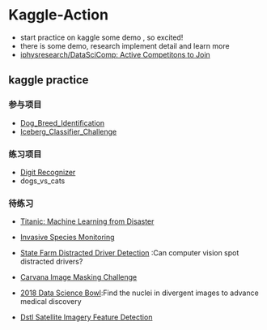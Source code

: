 # Kaggle-Action

- start practice on kaggle some demo , so excited!
- there is some demo, research implement detail and learn more
- [iphysresearch/DataSciComp: Active Competitons to Join ](https://github.com/iphysresearch/DataSciComp)

## kaggle practice

### 参与项目

- [Dog_Breed_Identification](https://www.kaggle.com/c/dog-breed-identification)
- [Iceberg_Classifier_Challenge](https://www.kaggle.com/c/statoil-iceberg-classifier-challenge)

### 练习项目

- [Digit Recognizer](https://www.kaggle.com/c/digit-recognizer)
- dogs_vs_cats

### 待练习

- [Titanic: Machine Learning from Disaster](https://www.kaggle.com/c/titanic)
- [Invasive Species Monitoring](https://www.kaggle.com/c/invasive-species-monitoring)

- [State Farm Distracted Driver Detection](https://www.kaggle.com/c/state-farm-distracted-driver-detection) :Can computer vision spot distracted drivers?

- [Carvana Image Masking Challenge](https://www.kaggle.com/c/carvana-image-masking-challenge)
- [2018 Data Science Bowl](https://www.kaggle.com/c/data-science-bowl-2018):Find the nuclei in divergent images to advance medical discovery

- [Dstl Satellite Imagery Feature Detection](https://www.kaggle.com/c/dstl-satellite-imagery-feature-detection)
